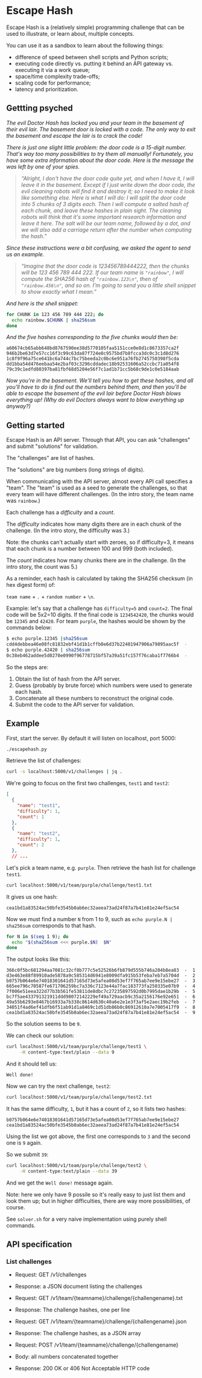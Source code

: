 # Escape Hash

Escape Hash is a (relatively simple) programming challenge that can be used to illustrate, or learn about, multiple concepts.

You can use it as a sandbox to learn about the following things:
- difference of speed between shell scripts and Python scripts;
- executing code directly vs. putting it behind an API gateway vs. executing it via a work queue;
- space/time complexity trade-offs;
- scaling code for performance;
- latency and prioritization.

## Gettting psyched

*The evil Doctor Hash has locked you and your team in the basement of their evil lair. The basement door is locked with a code. The only way to exit the basement and escape the lair is to crack the code!*

*There is just one slight little problem: the door code is a 15-digit number. That's way too many possibilities to try them all manually! Fortunately, you have some extra information about the door code. Here is the message the was left by one of your spies.*

> *“Alright, I don't have the door code quite yet, and when I have it, I will leave it in the basement. Except if I just write down the door code, the evil cleaning robots will find it and destroy it; so I need to make it look like something else. Here is what I will do: I will split the door code into 5 chunks of 3 digits each. Then I will compute a salted hash of each chunk, and leave these hashes in plain sight. The cleaning robots will think that it's some important research information and leave it here. The salt will be our team name, followed by a dot, and we will also add a carriage return after the number when computing the hash.”*

*Since these instructions were a bit confusing, we asked the agent to send us an example.*

> *“Imagine that the door code is 123456789444222, then the chunks will be 123 456 789 444 222. If our team name is `"rainbow"`, I will compute the SHA256 hash of `"rainbow.123\n"`, then of `"rainbow.456\n"`, and so on. I'm going to send you a little shell snippet to show exactly what I mean.”*

*And here is the shell snippet:*

```bash
for CHUNK in 123 456 789 444 222; do
  echo rainbow.$CHUNK | sha256sum
done
```

*And the five hashes corresponding to the five chunks would then be:*

```
a60674cb65abb648bd8767590ee38d5770105faa5151cce0e8d1c8673357ca2f
946b2be63d7e57cc16f3c99c63da87f724e0c9575bd7b8fcca3dc0c3c1d8d276
1c8f9f96a75ce641bc6a744c7bc75beeda2c0bc6e951a76fb2745750398f5cda
dd1bba54d476eebaa54e2baf03c3296cddadec18b92531606a52ccbc71a054f8
79c39c1edfd80397ba81fbf68d5204e56f7c1ad1b71cc5b68c9de1c0e5184aab
```

*Now you're in the basement. We'll tell you how to get these hashes, and all you'll have to do is find out the numbers behind them, and then you'll be able to escape the basement of the evil lair before Doctor Hash blows everything up! (Why do evil Doctors always want to blow everything up anyway?)*

## Getting started

Escape Hash is an API server. Through that API, you can ask "challenges" and submit "solutions" for validation.

The "challenges" are list of hashes.

The "solutions" are big numbers (long strings of digits).

When communicating with the API server, almost every API call specifies a "team". The "team" is used as a seed to generate the challenges, so that every team will have different challenges. (In the intro story, the team name was `rainbow`.)

Each challenge has a *difficulty* and a *count*.

The *difficulty* indicates how many digits there are in each chunk of the challenge. (In the intro story, the difficulty was 3.)

Note: the chunks can't actually start with zeroes, so if difficulty=3, it means that each chunk is a number between 100 and 999 (both included).

The *count* indicates how many chunks there are in the challenge. (In the intro story, the count was 5.)

As a reminder, each hash is calculated by taking the SHA256 checksum (in hex digest form) of:

`team name` + `.` + `random number` + `\n`.


Example: let's say that a challenge has `difficulty=5` and `count=2`. The final code will be 5x2=10 digits. If the final code is `1234542420`, the chunks would be `12345` and `42420`. For team `purple`, the hashes would be shown by the commands below:

```bash
$ echo purple.12345 |sha256sum 
cdd4debbea46e08fc81832ebf41d1b1cffb0e6d37b22401947906a79895aac5f  -
$ echo purple.42420 | sha256sum 
0c38eb462addee5d0270e0990f96778715bf57a39a51fc157f76caba1f7766b4  -
```

So the steps are:

1. Obtain the list of hash from the API server.
2. Guess (probably by brute force) which numbers were used to generate each hash.
3. Concatenate all these numbers to reconstruct the original code.
4. Submit the code to the API server for validation.


## Example

First, start the server. By default it will listen on localhost, port 5000:

```bash
./escapehash.py
```

Retrieve the list of challenges:

```bash
curl -s localhost:5000/v1/challenges | jq .
```

We're going to focus on the first two challenges, `test1` and `test2`:

```json
[
  {
    "name": "test1",
    "difficulty": 1,
    "count": 1
  },
  {
    "name": "test2",
    "difficulty": 1,
    "count": 2
  },
  // ...
```

Let's pick a team name, e.g. `purple`. Then retrieve the hash list for challenge `test1`.

```bash
curl localhost:5000/v1/team/purple/challenge/test1.txt
```

It gives us one hash:

```
cea1bd1a83524ac50bfe3545b0ab6ec32aeea73ad24f87a7b41e81e24ef5ac54
```

Now we must find a number `N` from 1 to 9, such as `echo purple.N | sha256sum` corresponds to that hash.

```bash
for N in $(seq 1 9); do
  echo "$(sha256sum <<< purple.$N)  $N"
done
```

The output looks like this:
```
366c0f5bc681294aa7081c32cf8b777c5e52526b6fb879d555b746a204b8ea83  -  1
d3e463e88f89910ade5878a9c585314d6941e8009dfa915b53feba7eb7a5704d  -  2
b0757b064e6e74018301641d57165d73e5afea08d53ef7f765ab7ee9e15ebe27  -  3
665ee796c70587fe671706259bc7a336c7123e44a7fac183773fa250335e07b9  -  4
7f006e51eea322d77b3b561fe53811de8dbc7c27235897592d0b7995dae1b29b  -  5
bc7f5ae433791321911ddd98072142229ef49a729aacb9c35a2156176e92e651  -  6
49a55b6293e8467b16933a7b338c8614d630c40a6e2e1e3f3af5e2aec19b2feb  -  7
34051f4ad6ef41dfb6f51ab91d1a8469c1d51db86b0c86912610a7e7005417f9  -  8
cea1bd1a83524ac50bfe3545b0ab6ec32aeea73ad24f87a7b41e81e24ef5ac54  -  9
```

So the solution seems to be `9`.

We can check our solution:

```bash
curl localhost:5000/v1/team/purple/challenge/test1 \
     -H content-type:text/plain --data 9
```

And it should tell us:

```
Well done!
```

Now we can try the next challenge, `test2`:

```bash
curl localhost:5000/v1/team/purple/challenge/test2.txt
```

It has the same difficulty, `1`, but it has a count of `2`, so it lists two hashes:

```
b0757b064e6e74018301641d57165d73e5afea08d53ef7f765ab7ee9e15ebe27
cea1bd1a83524ac50bfe3545b0ab6ec32aeea73ad24f87a7b41e81e24ef5ac54
```

Using the list we got above, the first one corresponds to `3` and the second one is `9` again.

So we submit `39`:

```bash
curl localhost:5000/v1/team/purple/challenge/test2 \
     -H content-type:text/plain --data 39
```

And we get the `Well done!` message again.

Note: here we only have 9 possile so it's really easy to just list them and look them up; but in higher difficulties, there are way more possibilities, of course.

See `solver.sh` for a very naive implementation using purely shell commands.

## API specification

### List challenges

- Request: GET /v1/challenges
- Response: a JSON document listing the challenges

- Request: GET /v1/team/{teamname}/challenge/{challengename}.txt
- Response: The challenge hashes, one per line

- Request: GET /v1/team/{teamname}/challenge/{challengename}.json
- Response: The challenge hashes, as a JSON array

- Request: POST /v1/team/{teamname}/challenge/{challengename}
- Body: all numbers concatenated together
- Response: 200 OK or 406 Not Acceptable HTTP code
